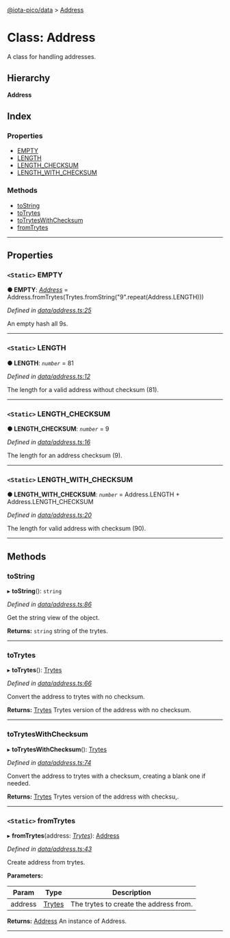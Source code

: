 [@iota-pico/data](../README.md) > [Address](../classes/address.md)

# Class: Address

A class for handling addresses.

## Hierarchy

**Address**

## Index

### Properties

* [EMPTY](address.md#empty)
* [LENGTH](address.md#length)
* [LENGTH_CHECKSUM](address.md#length_checksum)
* [LENGTH_WITH_CHECKSUM](address.md#length_with_checksum)

### Methods

* [toString](address.md#tostring)
* [toTrytes](address.md#totrytes)
* [toTrytesWithChecksum](address.md#totryteswithchecksum)
* [fromTrytes](address.md#fromtrytes)

---

## Properties

<a id="empty"></a>

### `<Static>` EMPTY

**● EMPTY**: *[Address](address.md)* =  Address.fromTrytes(Trytes.fromString("9".repeat(Address.LENGTH)))

*Defined in [data/address.ts:25](https://github.com/iota-pico/data/blob/56eb85f/src/data/address.ts#L25)*

An empty hash all 9s.

___
<a id="length"></a>

### `<Static>` LENGTH

**● LENGTH**: *`number`* = 81

*Defined in [data/address.ts:12](https://github.com/iota-pico/data/blob/56eb85f/src/data/address.ts#L12)*

The length for a valid address without checksum (81).

___
<a id="length_checksum"></a>

### `<Static>` LENGTH_CHECKSUM

**● LENGTH_CHECKSUM**: *`number`* = 9

*Defined in [data/address.ts:16](https://github.com/iota-pico/data/blob/56eb85f/src/data/address.ts#L16)*

The length for an address checksum (9).

___
<a id="length_with_checksum"></a>

### `<Static>` LENGTH_WITH_CHECKSUM

**● LENGTH_WITH_CHECKSUM**: *`number`* =  Address.LENGTH + Address.LENGTH_CHECKSUM

*Defined in [data/address.ts:20](https://github.com/iota-pico/data/blob/56eb85f/src/data/address.ts#L20)*

The length for valid address with checksum (90).

___

## Methods

<a id="tostring"></a>

###  toString

▸ **toString**(): `string`

*Defined in [data/address.ts:86](https://github.com/iota-pico/data/blob/56eb85f/src/data/address.ts#L86)*

Get the string view of the object.

**Returns:** `string`
string of the trytes.

___
<a id="totrytes"></a>

###  toTrytes

▸ **toTrytes**(): [Trytes](trytes.md)

*Defined in [data/address.ts:66](https://github.com/iota-pico/data/blob/56eb85f/src/data/address.ts#L66)*

Convert the address to trytes with no checksum.

**Returns:** [Trytes](trytes.md)
Trytes version of the address with no checksum.

___
<a id="totryteswithchecksum"></a>

###  toTrytesWithChecksum

▸ **toTrytesWithChecksum**(): [Trytes](trytes.md)

*Defined in [data/address.ts:74](https://github.com/iota-pico/data/blob/56eb85f/src/data/address.ts#L74)*

Convert the address to trytes with a checksum, creating a blank one if needed.

**Returns:** [Trytes](trytes.md)
Trytes version of the address with checksu,.

___
<a id="fromtrytes"></a>

### `<Static>` fromTrytes

▸ **fromTrytes**(address: *[Trytes](trytes.md)*): [Address](address.md)

*Defined in [data/address.ts:43](https://github.com/iota-pico/data/blob/56eb85f/src/data/address.ts#L43)*

Create address from trytes.

**Parameters:**

| Param | Type | Description |
| ------ | ------ | ------ |
| address | [Trytes](trytes.md) |  The trytes to create the address from. |

**Returns:** [Address](address.md)
An instance of Address.

___

